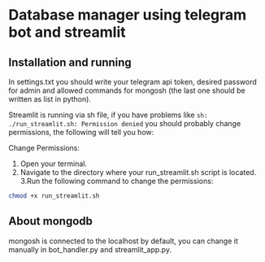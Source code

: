 # Database manager using telegram bot and streamlit

## Installation and running
In settings.txt you should write your telegram api token, desired password for admin and allowed commands for mongosh (the last one should be written as list in python).

Streamlit is running via sh file, if you have problems like `sh: ./run_streamlit.sh: Permission denied` you should probably change permissions, the following will tell you how:

Change Permissions:

1. Open your terminal.
2. Navigate to the directory where your run_streamlit.sh script is located.
3.Run the following command to change the permissions:
  ```bash
  chmod +x run_streamlit.sh
  ```

## About mongodb
mongosh is connected to the localhost by default, you can change it manually in bot_handler.py and streamlit_app.py.
